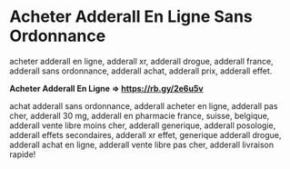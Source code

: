 # Acheter Adderall En Ligne Sans Ordonnance
acheter adderall en ligne, adderall xr, adderall drogue, adderall france, adderall sans ordonnance, adderall achat, adderall prix, adderall effet.

**Acheter Adderall En Ligne => https://rb.gy/2e6u5v**

achat adderall sans ordonnance, adderall acheter en ligne, adderall pas cher, adderall 30 mg, adderall en pharmacie france, suisse, belgique, adderall vente libre moins cher, adderall generique, adderall posologie, adderall effets secondaires, adderall xr effet, generique adderall drogue, adderall achat en ligne, adderall vente libre pas cher, adderall livraison rapide!
